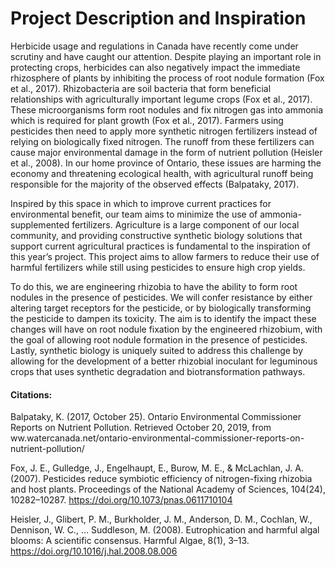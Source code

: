 # Project Description and Inspiration

Herbicide usage and regulations in Canada have recently come under scrutiny and have caught our attention. Despite playing an important role in protecting crops, herbicides can also negatively impact the immediate rhizosphere of plants by inhibiting the process of root nodule formation (Fox et al., 2017).  Rhizobacteria are soil bacteria that form beneficial relationships with agriculturally important legume crops (Fox et al., 2017). These microorganisms form root nodules and fix nitrogen gas into ammonia which is required for plant growth (Fox et al., 2017).  Farmers using pesticides then need to apply more synthetic nitrogen fertilizers instead of relying on biologically fixed nitrogen. The runoff from these fertilizers can cause major environmental damage in the form of nutrient pollution (Heisler et al., 2008).  In our home province of Ontario, these issues are harming the economy and threatening ecological health, with agricultural runoff being responsible for the majority of the observed effects (Balpataky, 2017).

Inspired by this space in which to improve current practices for environmental benefit, our team aims to minimize the use of ammonia-supplemented fertilizers.    Agriculture is a large component of our local community, and providing constructive synthetic biology solutions that support current agricultural practices is fundamental to the inspiration of this year’s project.  This project aims to allow farmers to reduce their use of harmful fertilizers while still using pesticides to ensure high crop yields.

To do this, we are engineering rhizobia to have the ability to form root nodules in the presence of pesticides. We will confer resistance by either altering target receptors for the pesticide, or by biologically transforming the pesticide to dampen its toxicity. The aim is to identify the impact these changes will have on root nodule fixation by the engineered rhizobium, with the goal of allowing root nodule formation in the presence of pesticides.  Lastly, synthetic biology is uniquely suited to address this challenge by allowing for the development of a better rhizobial inoculant for leguminous crops that uses synthetic degradation and biotransformation pathways.



#### Citations:

Balpataky, K. (2017, October 25). Ontario Environmental Commissioner Reports on Nutrient Pollution. Retrieved October 20, 2019, from ww.watercanada.net/ontario-environmental-commissioner-reports-on-nutrient-pollution/

Fox, J. E., Gulledge, J., Engelhaupt, E., Burow, M. E., & McLachlan, J. A. (2007). Pesticides reduce symbiotic efficiency of nitrogen-fixing rhizobia and host plants. Proceedings of the National Academy of Sciences, 104(24), 10282–10287. https://doi.org/10.1073/pnas.0611710104 

Heisler, J., Glibert, P. M., Burkholder, J. M., Anderson, D. M., Cochlan, W., Dennison, W. C., … Suddleson, M. (2008). Eutrophication and harmful algal blooms: A scientific consensus. Harmful Algae, 8(1), 3–13. https://doi.org/10.1016/j.hal.2008.08.006 



